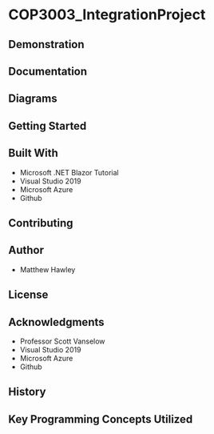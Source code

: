 # COP3003_IntegrationProject


## Demonstration


## Documentation


## Diagrams


## Getting Started


## Built With
* Microsoft .NET Blazor Tutorial
* Visual Studio 2019
* Microsoft Azure
* Github

## Contributing


## Author
* Matthew Hawley

## License


## Acknowledgments
* Professor Scott Vanselow
* Visual Studio 2019
* Microsoft Azure
* Github


## History


## Key Programming Concepts Utilized
